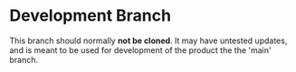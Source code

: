 # Development Branch
This branch should normally **not be cloned**. It may have untested updates,
and is meant to be used for development of the product the the 'main' branch.